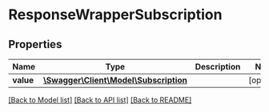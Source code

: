 # ResponseWrapperSubscription

## Properties
Name | Type | Description | Notes
------------ | ------------- | ------------- | -------------
**value** | [**\Swagger\Client\Model\Subscription**](Subscription.md) |  | [optional] 

[[Back to Model list]](../../README.md#documentation-for-models) [[Back to API list]](../../README.md#documentation-for-api-endpoints) [[Back to README]](../../README.md)

